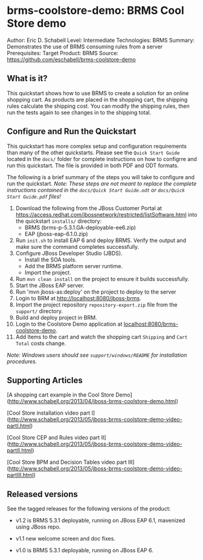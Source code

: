 brms-coolstore-demo: BRMS Cool Store demo
=========================================
Author: Eric D. Schabell
Level: Intermediate
Technologies: BRMS
Summary: Demonstrates the use of BRMS consuming rules from a server
Prerequisites: 
Target Product: BRMS
Source: <https://github.com/eschabell/brms-coolstore-demo>

What is it?
-----------

This quickstart shows how to use BRMS to create a solution for an online shopping cart. As products are placed in the shopping cart, the shipping rules calculate the shipping cost. You can modify the shipping rules, then run the tests again to see changes in to the shipping total.

Configure and Run the Quickstart
-------------------

This quickstart has more complex setup and configuration requirements than many of the other quickstarts. Please see the `Quick Start Guide` located in the `docs/` folder for complete instructions on how to configrre and run this quickstart. The file is provided in both PDF and ODT formats.

The following is a brief summary of the steps you will take to configure and run the quickstart. _Note: These steps are not meant to replace the complete instructions contained in the `docs/Quick Start Guide.odt` or `docs/Quick Start Guide.pdf` files!_

1. Download the following from the JBoss Customer Portal at <https://access.redhat.com/jbossnetwork/restricted/listSoftware.html> into the quickstart `installs/` directory:
    * BRMS (brms-p-5.3.1.GA-deployable-ee6.zip)	
    * EAP (jboss-eap-6.1.0.zip)
2. Run `init.sh` to install EAP 6 and deploy BRMS. Verify the output and make sure the command completes successfully.
3. Configure JBoss Developer Studio (JBDS).
    * Install the SOA tools.
    * Add the BRMS platform server runtime.
    * Import the project.
4. Run `mvn clean install` on the project to ensure it builds successfully.
5. Start the JBoss EAP server.
6. Run 'mvn jboss-as:deploy' on the project to deploy to the server
7. Login to BRM at <http://localhost:8080/jboss-brms>.
8. Import the project repository `repository-export.zip` file from the `support/` directory.
9. Build and deploy project in BRM.
9. Login to the Coolstore Demo application at <localhost:8080/brms-coolstore-demo>.
10. Add Items to the cart and watch the shopping cart `Shipping` and `Cart Total` costs change.

_Note: Windows users should see `support/windows/README` for installation procedures._

Supporting Articles
-------------------

[A shopping cart example in the Cool Store Demo] (http://www.schabell.org/2013/04/jboss-brms-coolstore-demo.html)

[Cool Store installation video part I] (http://www.schabell.org/2013/05/jboss-brms-coolstore-demo-video-partI.html)

[Cool Store CEP and Rules video part II] (http://www.schabell.org/2013/05/jboss-brms-coolstore-demo-video-partII.html)

[Cool Store BPM and Decision Tables video part III] (http://www.schabell.org/2013/05/jboss-brms-coolstore-demo-video-partIII.html)


Released versions
-----------------

See the tagged releases for the following versions of the product:

- v1.2 is BRMS 5.3.1 deployable, running on JBoss EAP 6.1, mavenized using JBoss repo. 

- v1.1 new welcome screen and doc fixes.

- v1.0 is BRMS 5.3.1 deployable, running on JBoss EAP 6.
